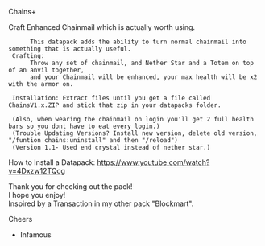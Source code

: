 Chains+
     
   Craft Enhanced Chainmail which is actually worth using.
     
          This datapack adds the ability to turn normal chainmail into something that is actually useful.
     Crafting:
          Throw any set of chainmail, and Nether Star and a Totem on top of an anvil together,
          and your Chainmail will be enhanced, your max health will be x2 with the armor on.  
     
     Installation: Extract files until you get a file called ChainsV1.x.ZIP and stick that zip in your datapacks folder.
     
     (Also, when wearing the chainmail on login you'll get 2 full health bars so you dont have to eat every login.)
     (Trouble Updating Versions? Install new version, delete old version, "/funtion chains:uninstall" and then "/reload")
     (Version 1.1- Used end crystal instead of nether star.)
     
How to Install a Datapack:
https://www.youtube.com/watch?v=4Dxzw12TQcg

Thank you for checking out the pack!  
I hope you enjoy!  
Inspired by a Transaction in my other pack "Blockmart".

Cheers  
- Infamous
